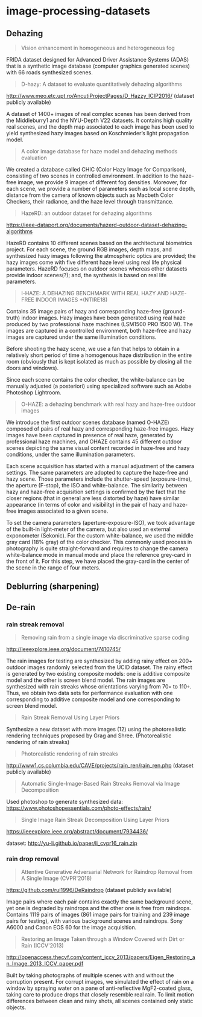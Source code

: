 # image-processing-datasets

## Dehazing

> Vision enhancement in homogeneous and heterogeneous fog

FRIDA dataset designed for Advanced Driver Assistance Systems (ADAS) that is a synthetic image database (computer graphics generated scenes) with 66 roads synthesized scenes.

> D-hazy: A dataset to evaluate quantitatively dehazing algorithms

http://www.meo.etc.upt.ro/AncutiProjectPages/D_Hazzy_ICIP2016/ (dataset publicly available)

A dataset of 1400+ images of real complex scenes has been derived from the Middleburry1 and the NYU-Depth V22 datasets. It contains high quality real scenes, and the depth map associated to each image has been used to yield synthesized hazy images based on Koschmieder’s light propagation model.

> A color image database for haze model and dehazing methods evaluation

We created a database called CHIC (Color Hazy Image for Comparison), consisting of two scenes in controlled environment. In addition to the haze-free image, we provide 9 images of different fog densities. Moreover, for each scene, we provide a number of parameters such as local scene depth, distance from the camera of known objects such as Macbeth Color Checkers, their radiance, and the haze level through transmittance.

> HazeRD: an outdoor dataset for dehazing algorithms

https://ieee-dataport.org/documents/hazerd-outdoor-dataset-dehazing-algorithms

HazeRD contains 10 different scenes based on the architectural biometrics project. For each scene, the ground RGB images, depth maps, and synthesized hazy images following the atmospheric optics are provided; the hazy images come with five different haze level using real life physical parameters. HazeRD focuses on outdoor scenes whereas other datasets provide indoor scenes(?); and, the synthesis is based on real life parameters.

> I-HAZE: A DEHAZING BENCHMARK WITH REAL HAZY AND HAZE-FREE INDOOR IMAGES *(NTIRE18)

Contains 35 image pairs of hazy and corresponding haze-free (ground-truth) indoor images. Hazy images have been generated
using real haze produced by two professional haze machines (LSM1500 PRO 1500 W). The images are captured in a controlled environment, both haze-free and hazy images are captured under the same illumination conditions.

Before shooting the hazy scene, we use a fan that helps to obtain in a relatively short period of time a homogenous haze distribution in the entire room (obviously that is kept isolated as much as possible by closing all the doors and windows).

Since each scene contains the color checker, the white-balance can be manually adjusted (a posteriori) using specialized software such as Adobe Photoshop Lightroom.

> O-HAZE: a dehazing benchmark with real hazy and haze-free outdoor images

We introduce the first outdoor scenes database (named O-HAZE) composed of pairs of real hazy and corresponding haze-free images. Hazy images have been captured in presence of real haze, generated by professional haze machines, and OHAZE contains 45 different outdoor scenes depicting the same visual content recorded in haze-free and hazy conditions, under the same illumination parameters.

Each scene acquisition has started with a manual adjustment of the camera settings. The same parameters are adopted to capture the haze-free and hazy scene. Those parameters include the shutter-speed (exposure-time), the aperture (F-stop), the ISO and white-balance. The similarity between hazy and haze-free acquisition settings is confirmed by the fact that the closer regions (that in general are less distorted by haze) have similar appearance (in terms of color and visibility) in the pair of hazy and haze-free images associated to a given scene.

To set the camera parameters (aperture-exposure-ISO), we took advantage of the built-in light-meter of the camera, but also used an external exponometer (Sekonic). For the custom white-balance, we used the middle gray card (18% gray) of the color checker. This commonly used process in photography is quite straight-forward and requires to change the camera white-balance mode in manual mode and place the reference grey-card in the front of it. For this step, we have placed the gray-card in the center of the scene in the range of four meters.

## Deblurring (sharpening)

## De-rain

### rain streak removal

> Removing rain from a single image via discriminative sparse coding

http://ieeexplore.ieee.org/document/7410745/

The rain images for testing are synthesized by adding rainy effect on 200+ outdoor images randomly selected from the UCID dataset. The rainy effect is generated by two existing composite models: one is additive composite model and the other is screen blend model. The rain images are synthesized with rain streaks whose orientations varying from 70◦ to 110◦. Thus, we obtain two data sets for performance evaluation with one corresponding to additive composite model and one corresponding to screen blend model.

> Rain Streak Removal Using Layer Priors

Synthesize a new dataset with more images (12) using the photorealistic rendering techniques proposed by Grag and Shree. (Photorealistic rendering of rain streaks)

> Photorealistic rendering of rain streaks

http://www1.cs.columbia.edu/CAVE/projects/rain_ren/rain_ren.php (dataset publicly available)

> Automatic Single-Image-Based Rain Streaks Removal via Image Decomposition

Used photoshop to generate synthesized data: https://www.photoshopessentials.com/photo-effects/rain/

> Single Image Rain Streak Decomposition Using Layer Priors

https://ieeexplore.ieee.org/abstract/document/7934436/

dataset: http://yu-li.github.io/paper/li_cvpr16_rain.zip

### rain drop removal

> Attentive Generative Adversarial Network for Raindrop Removal from A Single Image (CVPR'2018)

https://github.com/rui1996/DeRaindrop (dataset publicly available)

Image pairs where each pair contains exactly the same background scene, yet one is degraded by raindrops and the other one is free from raindrops. Contains 1119 pairs of images (861 image pairs for training and 239 image pairs for testing), with various background scenes and raindrops. Sony A6000 and Canon EOS 60 for the image acquisition.

> Restoring an Image Taken through a Window Covered with Dirt or Rain (ICCV'2013)

http://openaccess.thecvf.com/content_iccv_2013/papers/Eigen_Restoring_an_Image_2013_ICCV_paper.pdf

Built by taking photographs of multiple scenes with and without the corruption present. For corrupt images, we simulated the effect of rain on a window by spraying water on a pane of anti-reflective MgF2-coated glass, taking care to produce drops that closely resemble real rain. To limit motion differences between clean and rainy shots, all scenes contained only static objects.
